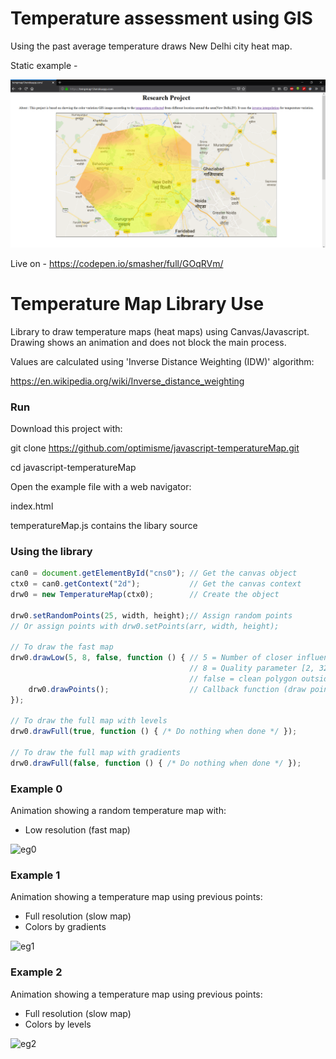 # Temperature assessment using GIS

Using the past average temperature draws New Delhi city heat map.

Static example - 

![eg01](https://raw.githubusercontent.com/yog24esh/javascript-temperatureMap/master/res/Screenshot%20(43).png)


Live on - https://codepen.io/smasher/full/GOqRVm/

# Temperature Map Library Use
Library to draw temperature maps (heat maps) using Canvas/Javascript. Drawing shows an animation and does not block the main process.

Values are calculated using 'Inverse Distance Weighting (IDW)' algorithm:

https://en.wikipedia.org/wiki/Inverse_distance_weighting

### Run

Download this project with:

git clone https://github.com/optimisme/javascript-temperatureMap.git

cd javascript-temperatureMap

Open the example file with a web navigator:

index.html

temperatureMap.js contains the libary source

### Using the library

```js
can0 = document.getElementById("cns0"); // Get the canvas object
ctx0 = can0.getContext("2d");           // Get the canvas context
drw0 = new TemperatureMap(ctx0);        // Create the object 

drw0.setRandomPoints(25, width, height);// Assign random points
// Or assign points with drw0.setPoints(arr, width, height);

// To draw the fast map
drw0.drawLow(5, 8, false, function () { // 5 = Number of closer influent points
                                        // 8 = Quality parameter [2, 32]
                                        // false = clean polygon outside
    drw0.drawPoints();                  // Callback function (draw points when done)
});

// To draw the full map with levels
drw0.drawFull(true, function () { /* Do nothing when done */ });

// To draw the full map with gradients
drw0.drawFull(false, function () { /* Do nothing when done */ });
```

### Example 0

Animation showing a random temperature map with:

- Low resolution (fast map)

![eg0](https://raw.github.com/optimisme/javascript-temperatureMap/master/captures/eg0.png)

### Example 1

Animation showing a temperature map using previous points:

- Full resolution (slow map)
- Colors by gradients

![eg1](https://raw.github.com/optimisme/javascript-temperatureMap/master/captures/eg1.png)

### Example 2

Animation showing a temperature map using previous points:

- Full resolution (slow map)
- Colors by levels

![eg2](https://raw.github.com/optimisme/javascript-temperatureMap/master/captures/eg2.png)
